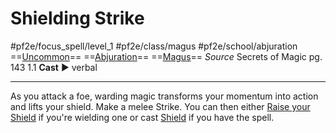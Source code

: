 # Shielding Strike
#pf2e/focus_spell/level_1 #pf2e/class/magus #pf2e/school/abjuration 
==[Uncommon](../../../../../TTRPGShare-Pathfinder-2E-Vault/rules/traits/uncommon.md)== ==[Abjuration](../../../../../TTRPGShare-Pathfinder-2E-Vault/rules/traits/abjuration.md)== ==[Magus](../../../Traits/Magus.md)==
*Source* Secrets of Magic pg. 143 1.1
**Cast** ► verbal

---
As you attack a foe, warding magic transforms your momentum into action and lifts your shield. Make a melee Strike. You can then either [Raise your Shield](Raise%20Shield) if you're wielding one or cast [Shield](../../Arcane_Tradition/Cantrips/Shield.md) if you have the spell.